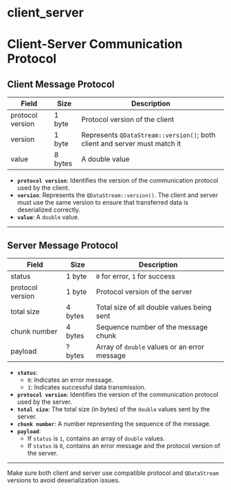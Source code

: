 # client_server

# Client-Server Communication Protocol

## Client Message Protocol

| Field             | Size     | Description                                                                 |
|------------------|----------|-----------------------------------------------------------------------------|
| protocol version | 1 byte   | Protocol version of the client                                              |
| version          | 1 byte   | Represents `QDataStream::version()`; both client and server must match it   |
| value            | 8 bytes  | A double value                                                              |

- **`protocol version`**: Identifies the version of the communication protocol used by the client.  
- **`version`**: Represents the `QDataStream::version()`. The client and server must use the same version to ensure that transferred data is deserialized correctly.  
- **`value`**: A `double` value.

---

## Server Message Protocol

| Field             | Size     | Description                                                                 |
|------------------|----------|-----------------------------------------------------------------------------|
| status           | 1 byte   | `0` for error, `1` for success                                               |
| protocol version | 1 byte   | Protocol version of the server                                              |
| total size       | 4 bytes  | Total size of all double values being sent                                  |
| chunk number     | 4 bytes  | Sequence number of the message chunk                                        |
| payload          | ? bytes  | Array of `double` values or an error message                                |

- **`status`**:  
  - `0`: Indicates an error message.  
  - `1`: Indicates successful data transmission.  
- **`protocol version`**: Identifies the version of the communication protocol used by the server.  
- **`total size`**: The total size (in bytes) of the `double` values sent by the server.  
- **`chunk number`**: A number representing the sequence of the message.  
- **`payload`**:  
  - If `status` is `1`, contains an array of `double` values.  
  - If `status` is `0`, contains an error message and the protocol version of the server.

---

Make sure both client and server use compatible protocol and `QDataStream` versions to avoid deserialization issues.

